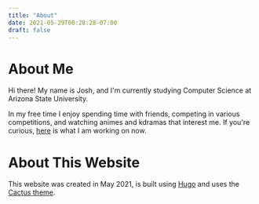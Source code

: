 ```yaml
---
title: "About"
date: 2021-05-29T00:28:28-07:00
draft: false
---
```


# About Me

Hi there! My name is Josh, and I'm currently studying Computer Science at Arizona State University.

In my free time I enjoy spending time with friends, competing in various competitions, and watching animes and kdramas that interest me. If you're curious, [here](/now) is what I am working on now.

# About This Website
This website was created in May 2021, is built using [Hugo](https://gohugo.io/) and uses the [Cactus theme](https://github.com/monkeyWzr/hugo-theme-cactus).